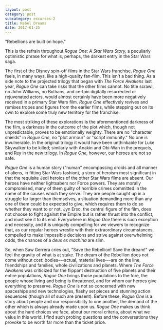 ```yaml
---
layout: post
category: post
subcategory: excurses-2
title: Rebel Dreams
date: 2017-01-25
---
```


"Rebellions are built on hope."

This is the refrain throughout *Rogue One: A Star Wars Story,* a peculiarly optimistic phrase for what is, perhaps, the darkest entry in the Star Wars saga.

The first of the Disney spin-off films in the Star Wars franchise, *Rogue One* feels, in many ways, like a high-quality fan-film. This isn't a bad thing. As a side note to the projected trilogy that began with *The Force Awakens* last year, *Rogue One* can take risks that the other films cannot. No title scrawl, no John Williams, no Bothans, and certain digitally resurrected or rejuvenated actors, would almost certainly have been more negatively received in a primary Star Wars film. *Rogue One* effectively revives and remixes tropes and figures from the earlier films, while stepping out on its own to explore some truly new territory for the franchise.

The most striking of these explorations is the aforementioned darkness of the film, a darkness in the outcome of the plot which, though not unpredictable, proves to be emotionally weighty. There are no "character shields" in *Rogue One*, no "plot armour" or "script immunity." No one is invulnerable. In the original trilogy it would have been unthinkable for Luke Skywalker to be killed; similarly with Anakin and Obi-Wan in the prequels, and Rey in the new trilogy. In *Rogue One,* however, our heroes are not so safe.

*Rogue One* is a human story ("human" encompassing droids and all manner of aliens, in fitting Star Wars fashion), a story of heroism most significant in that the requisite Jedi heroics of the other Star Wars films are absent. Our heroes have neither lightsabers nor Force powers. They are morally compromised, many of them guilty of horrible crimes committed in the name of the causes which they serve. They are people caught up in a struggle far larger than themselves, a situation demanding more than any one of them could be expected to give, which requires them to do so whether they want to or not. Jyn Erso, the central figure of the film, does not choose to fight against the Empire but is rather thrust into the conflict, and must see it to its end. Everywhere in *Rogue One* there is such exception and necessity, and it is uniquely compelling for we viewers to recognize that, as our regular heroes wrestle with their extraordinary circumstances, compelled to make impossible decisions and strive against overwhelming odds, the chances of a *deus ex machina* are slim.

So, when Saw Gerrera cries out, "Save the Rebellion! Save the dream!" we feel the gravity of what is at stake. The dream of the Rebellion does not come without cost: bodies---actual, material lives---are on the line, friendships and families, whole civilizations and planets. Where *The Force Awakens* was criticized for the flippant destruction of five planets and their entire populations, *Rogue One* brings those populations to the fore, the people whose living and being is threatened, and for whom our heroes give everything to preserve. *Rogue One* is not so concerned with new spaceships and new technologies, flashy set pieces and stunning action sequences (though all of such are present). Before these, *Rogue One* is a story about people and our responsibility to one another, the demand of the other which is always already made upon us. *Rogue One* makes us think about the hard choices we face, about our moral criteria, about what we value in this world. I find such probing questions and the conversations they provoke to be worth far more than the ticket price.
